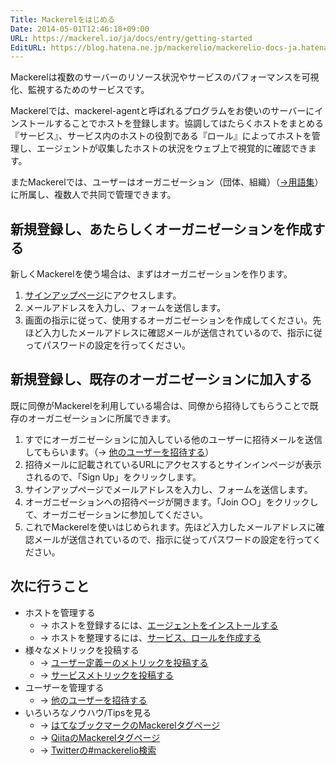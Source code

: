 ```yaml
---
Title: Mackerelをはじめる
Date: 2014-05-01T12:46:18+09:00
URL: https://mackerel.io/ja/docs/entry/getting-started
EditURL: https://blog.hatena.ne.jp/mackerelio/mackerelio-docs-ja.hatenablog.mackerel.io/atom/entry/12921228815723048668
---
```


Mackerelは複数のサーバーのリソース状況やサービスのパフォーマンスを可視化、監視するためのサービスです。

Mackerelでは、mackerel-agentと呼ばれるプログラムをお使いのサーバーにインストールすることでホストを登録します。協調してはたらくホストをまとめる『サービス』、サービス内のホストの役割である『ロール』によってホストを管理し、エージェントが収集したホストの状況をウェブ上で視覚的に確認できます。

またMackerelでは、ユーザーはオーガニゼーション（団体、組織）（[→用語集](https://mackerel.io/ja/docs/entry/glossary#organization)）に所属し、複数人で共同で管理できます。

## 新規登録し、あたらしくオーガニゼーションを作成する

新しくMackerelを使う場合は、まずはオーガニゼーションを作ります。

1. [サインアップページ](https://mackerel.io/signup)にアクセスします。
2. メールアドレスを入力し、フォームを送信します。
3. 画面の指示に従って、使用するオーガニゼーションを作成してください。先ほど入力したメールアドレスに確認メールが送信されているので、指示に従ってパスワードの設定を行ってください。

## 新規登録し、既存のオーガニゼーションに加入する

既に同僚がMackerelを利用している場合は、同僚から招待してもらうことで既存のオーガニゼーションに所属できます。

1. すでにオーガニゼーションに加入している他のユーザーに招待メールを送信してもらいます。（→ [他のユーザーを招待する](https://mackerel.io/ja/docs/entry/howto/invite-others)）
2. 招待メールに記載されているURLにアクセスするとサインインページが表示されるので、「Sign Up」をクリックします。
3. サインアップページでメールアドレスを入力し、フォームを送信します。
4. オーガニゼーションへの招待ページが開きます。「Join ○○」をクリックして、オーガニゼーションに参加してください。
5. これでMackerelを使いはじめられます。先ほど入力したメールアドレスに確認メールが送信されているので、指示に従ってパスワードの設定を行ってください。

<h2 id="next-step">次に行うこと</h2>

- ホストを管理する
  - → ホストを登録するには、[エージェントをインストールする](https://mackerel.io/ja/docs/entry/howto/install-agent)
  - → ホストを整理するには、[サービス、ロールを作成する](https://mackerel.io/ja/docs/entry/howto/create-services-and-roles)
- 様々なメトリックを投稿する
  - → [ユーザー定義ーのメトリックを投稿する](https://mackerel.io/ja/docs/entry/advanced/custom-metrics)
  - → [サービスメトリックを投稿する](https://mackerel.io/ja/docs/entry/advanced/fluentd)
- ユーザーを管理する
  - → [他のユーザーを招待する](https://mackerel.io/ja/docs/entry/howto/invite-others)
- いろいろなノウハウ/Tipsを見る
  - → [はてなブックマークのMackerelタグページ](https://b.hatena.ne.jp/search/tag?q=mackerel)
  - → [QiitaのMackerelタグページ](https://qiita.com/tags/mackerel)
  - → [Twitterの#mackerelio検索](https://twitter.com/search?q=%23mackerelio)
